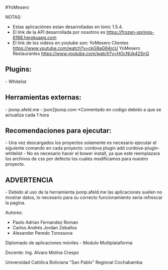 #YoMesero

NOTAS:

- Estas aplicaciónes estan desarrolladas en Ionic 1.5.4.
- El link de la API desarrollada por nosotros es https://frozen-springs-8168.herokuapp.com
- El link de los videos en youtube son:
  YoMesero Clientes
  https://www.youtube.com/watch?v=ckG8aG64rcU
  YoMesero Restaurantes
  https://www.youtube.com/watch?v=HOcNUk42SnQ

<h2>Plugins:</h2>
- Whitelist

<h2>Herramientas externas:</h2>
- jsonp.afeld.me
- json2jsonp.com *Comentado en codigo debido a que se actualiza cada 1 hora

<h2>Recomendaciones para ejecutar:</h2>
- Una vez descargados los proyectos solamente es necesario ejecutar el siguiente comando en cada proyecto:
  cordova plugin add cordova-plugin-whitelist
- No es necesario hacer el bower install, ya que este reemplazara los archivos de css por defecto los cuales modificamos para nuestro proyecto.

<h2>ADVERTENCIA</h2>
- Debido al uso de la herramienta jsonp.afeld.me las aplicaciones suelen no mostrar datos, lo necesario para su correcto funcionamiento seria refrescar la pagina.

Autores: 
- Paolo Adrian Fernandez Roman
- Carlos Andrés Jordan Zeballos
- Alexander Peredo Torossova

Diplomado de aplicaciones móviles - Modulo Multiplataforma

Docente: Ing. Alvaro Molina Crespo

Universidad Católica Boliviana "San Pablo" Regional Cochabamba
